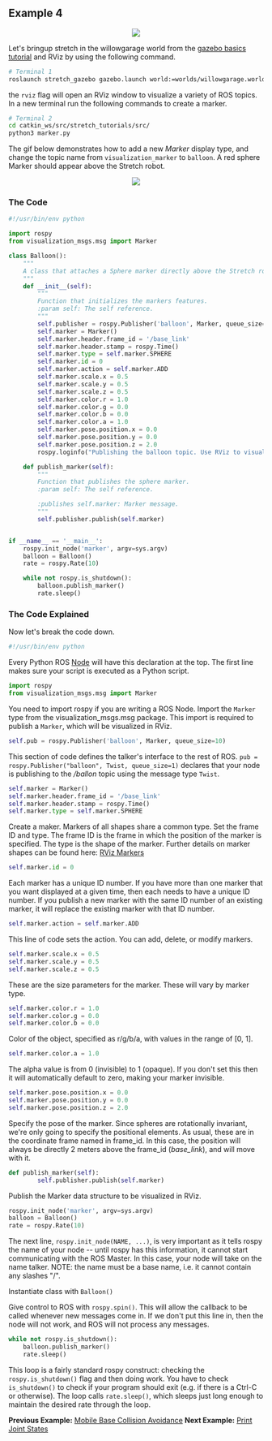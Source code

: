 ## Example 4
<p align="center">
  <img src="images/balloon.png"/>
</p>



Let's bringup stretch in the willowgarage world from the [gazebo basics tutorial](gazebo_basics.md) and RViz by using the following command.

```bash
# Terminal 1
roslaunch stretch_gazebo gazebo.launch world:=worlds/willowgarage.world rviz:=true
```
the `rviz` flag will open an RViz window  to visualize a variety of ROS topics. In a new terminal run the following commands to create a marker.

```bash
# Terminal 2
cd catkin_ws/src/stretch_tutorials/src/
python3 marker.py
```
The gif below demonstrates how to add a new *Marker* display type, and change the topic name from `visualization_marker` to `balloon`. A red sphere Marker should appear above the Stretch robot.

<p align="center">
  <img src="images/balloon.gif"/>
</p>

### The Code
```python
#!/usr/bin/env python

import rospy
from visualization_msgs.msg import Marker

class Balloon():
	"""
	A class that attaches a Sphere marker directly above the Stretch robot.
	"""
	def __init__(self):
		"""
		Function that initializes the markers features.
		:param self: The self reference.
		"""
		self.publisher = rospy.Publisher('balloon', Marker, queue_size=10)
		self.marker = Marker()
		self.marker.header.frame_id = '/base_link'
		self.marker.header.stamp = rospy.Time()
		self.marker.type = self.marker.SPHERE
		self.marker.id = 0
		self.marker.action = self.marker.ADD
		self.marker.scale.x = 0.5
		self.marker.scale.y = 0.5
		self.marker.scale.z = 0.5
		self.marker.color.r = 1.0
		self.marker.color.g = 0.0
		self.marker.color.b = 0.0
		self.marker.color.a = 1.0
		self.marker.pose.position.x = 0.0
		self.marker.pose.position.y = 0.0
		self.marker.pose.position.z = 2.0
		rospy.loginfo("Publishing the balloon topic. Use RViz to visualize.")

	def publish_marker(self):
		"""
		Function that publishes the sphere marker.
		:param self: The self reference.

		:publishes self.marker: Marker message.
		"""
		self.publisher.publish(self.marker)


if __name__ == '__main__':
	rospy.init_node('marker', argv=sys.argv)
	balloon = Balloon()
	rate = rospy.Rate(10)

	while not rospy.is_shutdown():
		balloon.publish_marker()
		rate.sleep()		
```


### The Code Explained
Now let's break the code down.

```python
#!/usr/bin/env python
```
Every Python ROS [Node](http://wiki.ros.org/Nodes) will have this declaration at the top. The first line makes sure your script is executed as a Python script.


```python
import rospy
from visualization_msgs.msg import Marker
```
You need to import rospy if you are writing a ROS Node. Import the `Marker` type from the visualization_msgs.msg package. This import is required to publish a `Marker`, which will be visualized in RViz.

```python
self.pub = rospy.Publisher('balloon', Marker, queue_size=10)
```
This section of code defines the talker's interface to the rest of ROS. `pub = rospy.Publisher("balloon", Twist, queue_size=1)` declares that your node is publishing to the */ballon* topic using the message type `Twist`.


```python
self.marker = Marker()
self.marker.header.frame_id = '/base_link'
self.marker.header.stamp = rospy.Time()
self.marker.type = self.marker.SPHERE
```

Create a maker. Markers of all shapes share a common type. Set the frame ID and type. The frame ID is the frame in which the position of the marker is specified. The type is the shape of the marker. Further details on marker shapes can be found here: [RViz Markers](http://wiki.ros.org/rviz/DisplayTypes/Marker)

```python
self.marker.id = 0
```
Each marker has a unique ID number. If you have more than one marker that you want displayed at a given time, then each needs to have a unique ID number. If you publish a new marker with the same ID number of an existing marker, it will replace the existing marker with that ID number.

```python
self.marker.action = self.marker.ADD
```
This line of code sets the action. You can add, delete, or modify markers.

```python
self.marker.scale.x = 0.5
self.marker.scale.y = 0.5
self.marker.scale.z = 0.5
```
These are the size parameters for the marker. These will vary by marker type.

```python
self.marker.color.r = 1.0
self.marker.color.g = 0.0
self.marker.color.b = 0.0
```
Color of the object, specified as r/g/b/a, with values in the range of [0, 1].

```python
self.marker.color.a = 1.0
```
The alpha value is from 0 (invisible) to 1 (opaque). If you don't set this then it will automatically default to zero, making your marker invisible.

```python
self.marker.pose.position.x = 0.0
self.marker.pose.position.y = 0.0
self.marker.pose.position.z = 2.0
```

Specify the pose of the marker. Since spheres are rotationally invariant, we're only going to specify the positional elements. As usual, these are in the coordinate frame named in frame_id. In this case, the position will always be directly 2 meters above the frame_id (*base_link*), and will move with it.


```python
def publish_marker(self):
		self.publisher.publish(self.marker)
```
Publish the Marker data structure to be visualized in RViz.

```python
rospy.init_node('marker', argv=sys.argv)
balloon = Balloon()
rate = rospy.Rate(10)
```

The next line, `rospy.init_node(NAME, ...)`, is very important as it tells rospy the name of your node -- until rospy has this information, it cannot start communicating with the ROS Master. In this case, your node will take on the name talker. NOTE: the name must be a base name, i.e. it cannot contain any slashes "/".

Instantiate class with `Balloon()`

Give control to ROS with `rospy.spin()`. This will allow the callback to be called whenever new messages come in. If we don't put this line in, then the node will not work, and ROS will not process any messages.


```python
while not rospy.is_shutdown():
	balloon.publish_marker()
	rate.sleep()
```

This loop is a fairly standard rospy construct: checking the `rospy.is_shutdown()` flag and then doing work. You have to check `is_shutdown()` to check if your program should exit (e.g. if there is a Ctrl-C or otherwise). The loop calls `rate.sleep()`, which sleeps just long enough to maintain the desired rate through the loop.

**Previous Example:** [Mobile Base Collision Avoidance](example_3.md)
**Next Example:** [Print Joint States](example_5.md)
